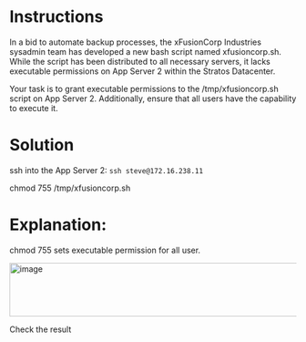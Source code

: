 # Instructions

In a bid to automate backup processes, the xFusionCorp Industries sysadmin team has developed a new bash script named xfusioncorp.sh. While the script has been distributed to all necessary servers, it lacks executable permissions on App Server 2 within the Stratos Datacenter.

Your task is to grant executable permissions to the /tmp/xfusioncorp.sh script on App Server 2. Additionally, ensure that all users have the capability to execute it.


# Solution

ssh into the App Server 2: `ssh steve@172.16.238.11`

chmod 755  /tmp/xfusioncorp.sh 

# Explanation:

chmod 755 sets executable permission for all user.

<img width="1102" height="94" alt="image" src="https://github.com/user-attachments/assets/3cb57c2e-2043-4555-bf57-a832b0f2b0c2" />


Check the result 
